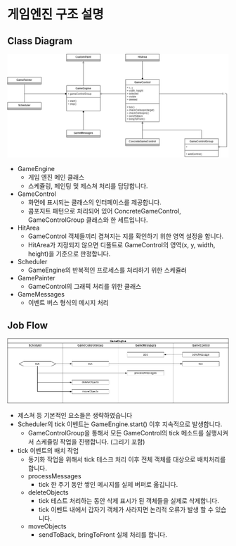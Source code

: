# 게임엔진 구조 설명

## Class Diagram

![](./pic-01.png)

* GameEngine
  * 게임 엔진 메인 클래스
  * 스케쥴링, 페인팅 및 제스쳐 처리를 담당합니다.
* GameControl
  * 화면에 표시되는 클래스의 인터페이스를 제공합니다.
  * 콤포지트 패턴으로 처리되어 있어 ConcreteGameControl, GameControlGroup 클래스와 한 세트입니다.
* HitArea
  * GameControl 객체들끼리 겹쳐지는 지를 확인하기 위한 영역 설정을 합니다.
  * HitArea가 지정되지 않으면 디폴트로 GameControl의 영역(x, y, width, height)을 기준으로 판정합니다.
* Scheduler
  * GameEngine의 반복적인 프로세스를 처리하기 위한 스케쥴러
* GamePainter
  * GameControl의 그래픽 처리를 위한 클래스
* GameMessages
  * 이벤트 버스 형식의 메시지 처리


## Job Flow

![](./pic-02.png)

* 제스쳐 등 기본적인 요소들은 생략하였습니다
* Scheduler의 tick 이벤트는 GameEngine.start() 이후 지속적으로 발생합니다.
  * GameControlGroup을 통해서 모든 GameControl의 tick 메소드를 실행시켜서 스케쥴링 작업을 진행합니다. (그리기 포함)
* tick 이벤트의 배치 작업
  * 동기화 작업을 위해서 tick 테스크 처리 이후 전체 객체를 대상으로 배치처리를 합니다.
  * processMessages
    * tick 한 주기 동안 쌓인 메시지를 실제 버퍼로 옮깁니다.
  * deleteObjects
    * tick 테스트 처리하는 동안 삭제 표시가 된 객체들을 실제로 삭제합니다.
    * tick 이벤트 내에서 갑자기 객체가 사라지면 논리적 오류가 발생 할 수 있습니다.
  * moveObjects
    * sendToBack, bringToFront 실체 처리를 합니다.
